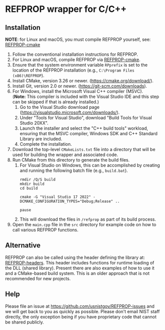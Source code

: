 # REFPROP wrapper for C/C++

Installation
------------
**NOTE**: for Linux and macOS, you must compile REFPROP yourself, see: [REFPROP-cmake](https://github.com/usnistgov/REFPROP-cmake)

1. Follow the conventional installation instructions for REFPROP.
2. For Linux and macOS, compile REFPROP via [REFPROP-cmake](https://github.com/usnistgov/REFPROP-cmake).
3. Ensure that the system environment variable `RPprefix` is set to the location of the REFPROP installation (e.g., `C:\Program Files (x86)\REFPROP`).
4. Install CMake, version 3.26 or newer. (https://cmake.org/download/).
5. Install Git, version 2.0 or newer. (https://git-scm.com/downloads).
6. For Windows, install the Microsoft Visual C++ compiler (MSVC). <br>(**Note:** This compiler is included with the Visual Studio IDE and this step can be skipped if that is already installed.)
   1. Go to the Visual Studio download page (https://visualstudio.microsoft.com/downloads/).
   2. Under "Tools for Visual Studio", download "Build Tools for Visual Studio 20XX".
   3. Launch the installer and select the "C++ build tools" workload, ensuring that the MSVC compiler, Windows SDK and C++ Standard Library are included.
   4. Complete the installation.
7. Download the top-level `CMakeLists.txt` file into a directory that will be used for building the wrapper and associated code.
8. Run CMake from this directory to generate the build files.
   1. For Visual Studio on Windows, this can be accomplished by creating and running the following batch file (e.g., `build.bat`).
      ```
      rmdir /Q/S build
      mkdir build
      cd build
   
      cmake -G "Visual Studio 17 2022" -DCMAKE_CONFIGURATION_TYPES="Debug;Release" ..
   
      pause
      ```
   2. This will download the files in `/refprop` as part of its build process.
9. Open the `main.cpp` file in the `src` directory for example code on how to call various REFPROP functions.


Alternative
---
REFPROP can also be called using the header defining the library at: [REFPROP-headers](https://github.com/CoolProp/REFPROP-headers). This header includes functions for runtime loading of the DLL (shared library). Present there are also examples of how to use it and a CMake-based build system. This is an older approach that is not recommended for new projects.

Help
-----
Please file an issue at https://github.com/usnistgov/REFPROP-issues and we will get back to you as quickly as possible. Please don't email NIST staff directly, the only exception being if you have proprietary code that cannot be shared publicly.